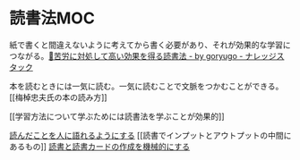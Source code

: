 # 読書法MOC

紙で書くと間違えないように考えてから書く必要があり、それが効果的な学習につながる。[📖苦労に対処して高い効果を得る読書法 - by goryugo - ナレッジスタック](https://knowledgestuck.substack.com/p/fd6)

本を読むときには一気に読む。一気に読むことで文脈をつかむことができる。 [[梅棹忠夫氏の本の読み方]]

 [[学習方法について学ぶためには読書法を学ぶことが効果的]]

[読んだことを人に語れるようにする](読んだことを人に語れるようにする.md)
[[読書でインプットとアウトプットの中間にあるもの]]
[読書と読書カードの作成を機械的にする](読書と読書カードの作成を機械的にする.md)
